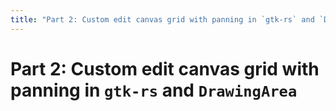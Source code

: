 ```yaml
---
title: "Part 2: Custom edit canvas grid with panning in `gtk-rs` and `DrawingArea`"
---
```


# Part 2: Custom edit canvas grid with panning in `gtk-rs` and `DrawingArea`
